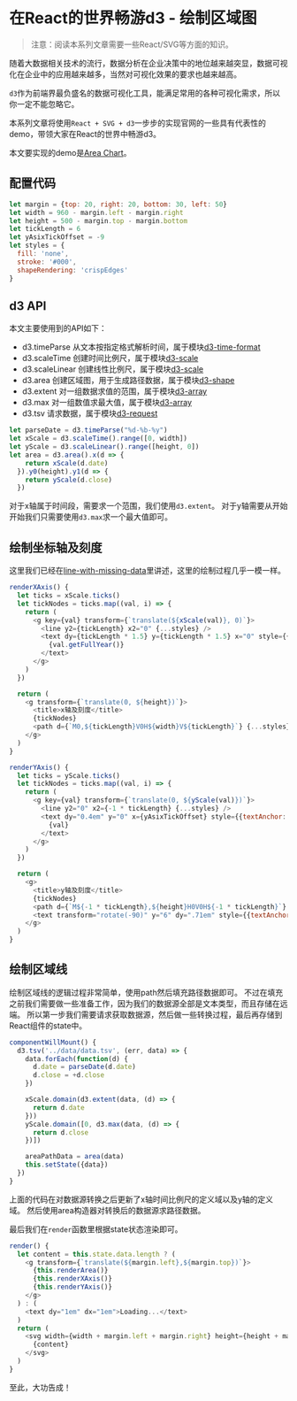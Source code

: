 # 在React的世界畅游d3 - 绘制区域图

> 注意：阅读本系列文章需要一些React/SVG等方面的知识。

随着大数据相关技术的流行，数据分析在企业决策中的地位越来越突显，数据可视化在企业中的应用越来越多，当然对可视化效果的要求也越来越高。

`d3`作为前端界最负盛名的数据可视化工具，能满足常用的各种可视化需求，所以你一定不能忽略它。

本系列文章将使用`React + SVG + d3`一步步的实现官网的一些具有代表性的demo，带领大家在React的世界中畅游d3。

本文要实现的demo是[Area Chart](https://bl.ocks.org/mbostock/3883195)。

## 配置代码

```js
let margin = {top: 20, right: 20, bottom: 30, left: 50}
let width = 960 - margin.left - margin.right
let height = 500 - margin.top - margin.bottom
let tickLength = 6
let yAsixTickOffset = -9
let styles = {
  fill: 'none',
  stroke: '#000',
  shapeRendering: 'crispEdges'
}
```

## d3 API

本文主要使用到的API如下：

- d3.timeParse 从文本按指定格式解析时间，属于模块[d3-time-format](https://github.com/d3/d3-time-format)
- d3.scaleTime 创建时间比例尺，属于模块[d3-scale](https://github.com/simongfxu/simongfxu.github.com/blob/master/d3-explorer/api/d3-scale.md)
- d3.scaleLinear 创建线性比例尺，属于模块[d3-scale](https://github.com/simongfxu/simongfxu.github.com/blob/master/d3-explorer/api/d3-scale.md)
- d3.area 创建区域图，用于生成路径数据，属于模块[d3-shape](https://github.com/simongfxu/simongfxu.github.com/blob/master/d3-explorer/api/d3-shape.md)
- d3.extent 对一组数据求值的范围，属于模块[d3-array](https://github.com/simongfxu/simongfxu.github.com/blob/master/d3-explorer/api/d3-array.md)
- d3.max 对一组数值求最大值，属于模块[d3-array](https://github.com/simongfxu/simongfxu.github.com/blob/master/d3-explorer/api/d3-array.md)
- d3.tsv 请求数据，属于模块[d3-request](https://github.com/d3/d3-request)

```js
let parseDate = d3.timeParse("%d-%b-%y")
let xScale = d3.scaleTime().range([0, width])
let yScale = d3.scaleLinear().range([height, 0])
let area = d3.area().x(d => {
    return xScale(d.date)
  }).y0(height).y1(d => {
    return yScale(d.close)
  })
```

对于x轴属于时间段，需要求一个范围，我们使用`d3.extent`。
对于y轴需要从开始开始我们只需要使用`d3.max`求一个最大值即可。

## 绘制坐标轴及刻度

这里我们已经在[line-with-missing-data](http://simongfxu.github.io/d3-explorer/examples/?line-with-missing-data)里讲述，这里的绘制过程几乎一模一样。

```js
renderXAxis() {
  let ticks = xScale.ticks()
  let tickNodes = ticks.map((val, i) => {
    return (
      <g key={val} transform={`translate(${xScale(val)}, 0)`}>
        <line y2={tickLength} x2="0" {...styles} />
        <text dy={tickLength * 1.5} y={tickLength * 1.5} x="0" style={{textAnchor:'middle'}}>
          {val.getFullYear()}
        </text>
      </g>
    )
  })

  return (
    <g transform={`translate(0, ${height})`}>
      <title>x轴及刻度</title>
      {tickNodes}
      <path d={`M0,${tickLength}V0H${width}V${tickLength}`} {...styles} />
    </g>
  )
}

renderYAxis() {
  let ticks = yScale.ticks()
  let tickNodes = ticks.map((val, i) => {
    return (
      <g key={val} transform={`translate(0, ${yScale(val)})`}>
        <line y2="0" x2={-1 * tickLength} {...styles} />
        <text dy="0.4em" y="0" x={yAsixTickOffset} style={{textAnchor:'end'}}>
          {val}
        </text>
      </g>
    )
  })

  return (
    <g>
      <title>y轴及刻度</title>
      {tickNodes}
      <path d={`M${-1 * tickLength},${height}H0V0H${-1 * tickLength}`} {...styles} />
      <text transform="rotate(-90)" y="6" dy=".71em" style={{textAnchor: 'end'}}>Price ($)</text>
    </g>
  )
}
```

## 绘制区域线

绘制区域线的逻辑过程非常简单，使用path然后填充路径数据即可。
不过在填充之前我们需要做一些准备工作，因为我们的数据源全部是文本类型，而且存储在远端。
所以第一步我们需要请求获取数据源，然后做一些转换过程，最后再存储到React组件的state中。

```js
componentWillMount() {
  d3.tsv('../data/data.tsv', (err, data) => {
    data.forEach(function(d) {
      d.date = parseDate(d.date)
      d.close = +d.close
    })

    xScale.domain(d3.extent(data, (d) => {
      return d.date
    }))
    yScale.domain([0, d3.max(data, (d) => {
      return d.close
    })])

    areaPathData = area(data)
    this.setState({data})
  })
}
```

上面的代码在对数据源转换之后更新了x轴时间比例尺的定义域以及y轴的定义域。
然后使用area构造器对转换后的数据源求路径数据。

最后我们在`render`函数里根据state状态渲染即可。

```js
render() {
  let content = this.state.data.length ? (
    <g transform={`translate(${margin.left},${margin.top})`}>
      {this.renderArea()}
      {this.renderXAxis()}
      {this.renderYAxis()}
    </g>
  ) : (
    <text dy="1em" dx="1em">Loading...</text>
  )
  return (
    <svg width={width + margin.left + margin.right} height={height + margin.top + margin.bottom}>
      {content}
    </svg>
  )
}
```

至此，大功告成！
